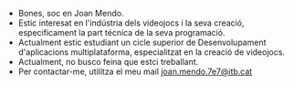 - Bones, soc en Joan Mendo.
- Estic interesat en l'indústria dels videojocs i la seva creació, especificament la part técnica de la seva programació.
- Actualment estic estudiant un cicle superior de Desenvolupament d'aplicacions multiplataforma, especialitzat en la creació  de videojocs.
- Actualment, no busco feina que estci treballant.
- Per contactar-me, utilitza el meu mail joan.mendo.7e7@itb.cat

<!---
JoanMendo/JoanMendo is a ✨ special ✨ repository because its `README.md` (this file) appears on your GitHub profile.
You can click the Preview link to take a look at your changes.
--->
